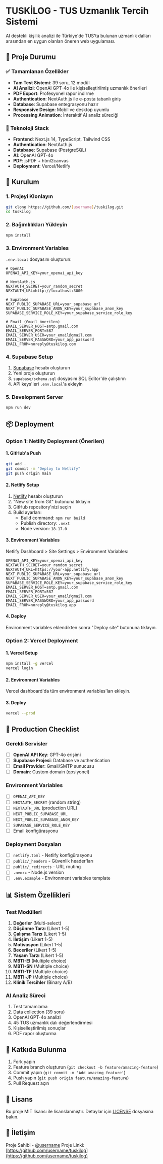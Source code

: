# TUSKİLOG - TUS Uzmanlık Tercih Sistemi

AI destekli kişilik analizi ile Türkiye'de TUS'ta bulunan uzmanlık dalları arasından en uygun olanları öneren web uygulaması.

## 🎯 Proje Durumu

### ✅ Tamamlanan Özellikler
- **Tam Test Sistemi**: 39 soru, 12 modül
- **AI Analizi**: OpenAI GPT-4o ile kişiselleştirilmiş uzmanlık önerileri
- **PDF Export**: Profesyonel rapor indirme
- **Authentication**: NextAuth.js ile e-posta tabanlı giriş
- **Database**: Supabase entegrasyonu hazır
- **Responsive Design**: Mobil ve desktop uyumlu
- **Processing Animation**: İnteraktif AI analiz süreciği

### 🔧 Teknoloji Stack
- **Frontend**: Next.js 14, TypeScript, Tailwind CSS
- **Authentication**: NextAuth.js
- **Database**: Supabase (PostgreSQL)
- **AI**: OpenAI GPT-4o
- **PDF**: jsPDF + html2canvas
- **Deployment**: Vercel/Netlify

## 🚀 Kurulum

### 1. Projeyi Klonlayın
```bash
git clone https://github.com/[username]/tuskilog.git
cd tuskilog
```

### 2. Bağımlılıkları Yükleyin
```bash
npm install
```

### 3. Environment Variables
`.env.local` dosyasını oluşturun:
```env
# OpenAI
OPENAI_API_KEY=your_openai_api_key

# NextAuth.js
NEXTAUTH_SECRET=your_random_secret
NEXTAUTH_URL=http://localhost:3000

# Supabase
NEXT_PUBLIC_SUPABASE_URL=your_supabase_url
NEXT_PUBLIC_SUPABASE_ANON_KEY=your_supabase_anon_key
SUPABASE_SERVICE_ROLE_KEY=your_supabase_service_role_key

# Email (Gmail önerilen)
EMAIL_SERVER_HOST=smtp.gmail.com
EMAIL_SERVER_PORT=587
EMAIL_SERVER_USER=your_email@gmail.com
EMAIL_SERVER_PASSWORD=your_app_password
EMAIL_FROM=noreply@tuskilog.com
```

### 4. Supabase Setup
1. [Supabase](https://supabase.com) hesabı oluşturun
2. Yeni proje oluşturun
3. `supabase/schema.sql` dosyasını SQL Editor'de çalıştırın
4. API keys'leri `.env.local`'a ekleyin

### 5. Development Server
```bash
npm run dev
```

## 📦 Deployment

### Option 1: Netlify Deployment (Önerilen)

#### 1. GitHub'a Push
```bash
git add .
git commit -m "Deploy to Netlify"
git push origin main
```

#### 2. Netlify Setup
1. [Netlify](https://netlify.com) hesabı oluşturun
2. "New site from Git" butonuna tıklayın
3. GitHub repository'nizi seçin
4. Build ayarları:
   - Build command: `npm run build`
   - Publish directory: `.next`
   - Node version: `18.17.0`

#### 3. Environment Variables
Netlify Dashboard > Site Settings > Environment Variables:
```env
OPENAI_API_KEY=your_openai_api_key
NEXTAUTH_SECRET=your_random_secret
NEXTAUTH_URL=https://your-app.netlify.app
NEXT_PUBLIC_SUPABASE_URL=your_supabase_url
NEXT_PUBLIC_SUPABASE_ANON_KEY=your_supabase_anon_key
SUPABASE_SERVICE_ROLE_KEY=your_supabase_service_role_key
EMAIL_SERVER_HOST=smtp.gmail.com
EMAIL_SERVER_PORT=587
EMAIL_SERVER_USER=your_email@gmail.com
EMAIL_SERVER_PASSWORD=your_app_password
EMAIL_FROM=noreply@tuskilog.app
```

#### 4. Deploy
Environment variables eklendikten sonra "Deploy site" butonuna tıklayın.

### Option 2: Vercel Deployment

#### 1. Vercel Setup
```bash
npm install -g vercel
vercel login
```

#### 2. Environment Variables
Vercel dashboard'da tüm environment variables'ları ekleyin.

#### 3. Deploy
```bash
vercel --prod
```

## 🔧 Production Checklist

### Gerekli Servisler
- [ ] **OpenAI API Key**: GPT-4o erişimi
- [ ] **Supabase Projesi**: Database ve authentication
- [ ] **Email Provider**: Gmail/SMTP sunucusu
- [ ] **Domain**: Custom domain (opsiyonel)

### Environment Variables
- [ ] `OPENAI_API_KEY`
- [ ] `NEXTAUTH_SECRET` (random string)
- [ ] `NEXTAUTH_URL` (production URL)
- [ ] `NEXT_PUBLIC_SUPABASE_URL`
- [ ] `NEXT_PUBLIC_SUPABASE_ANON_KEY`
- [ ] `SUPABASE_SERVICE_ROLE_KEY`
- [ ] Email konfigürasyonu

### Deployment Dosyaları
- [ ] `netlify.toml` - Netlify konfigürasyonu
- [ ] `public/_headers` - Güvenlik header'ları
- [ ] `public/_redirects` - URL routing
- [ ] `.nvmrc` - Node.js version
- [ ] `.env.example` - Environment variables template

## 📊 Sistem Özellikleri

### Test Modülleri
1. **Değerler** (Multi-select)
2. **Düşünme Tarzı** (Likert 1-5)
3. **Çalışma Tarzı** (Likert 1-5)
4. **İletişim** (Likert 1-5)
5. **Motivasyon** (Likert 1-5)
6. **Beceriler** (Likert 1-5)
7. **Yaşam Tarzı** (Likert 1-5)
8. **MBTI-EI** (Multiple choice)
9. **MBTI-SN** (Multiple choice)
10. **MBTI-TF** (Multiple choice)
11. **MBTI-JP** (Multiple choice)
12. **Klinik Tercihler** (Binary A/B)

### AI Analiz Süreci
1. Test tamamlama
2. Data collection (39 soru)
3. OpenAI GPT-4o analizi
4. 45 TUS uzmanlık dalı değerlendirmesi
5. Kişiselleştirilmiş sonuçlar
6. PDF rapor oluşturma

## 🤝 Katkıda Bulunma

1. Fork yapın
2. Feature branch oluşturun (`git checkout -b feature/amazing-feature`)
3. Commit yapın (`git commit -m 'Add amazing feature'`)
4. Push yapın (`git push origin feature/amazing-feature`)
5. Pull Request açın

## 📄 Lisans

Bu proje MIT lisansı ile lisanslanmıştır. Detaylar için [LICENSE](LICENSE) dosyasına bakın.

## 📧 İletişim

Proje Sahibi - [@username](https://github.com/username)
Proje Linki: [https://github.com/username/tuskilog](https://github.com/username/tuskilog)
